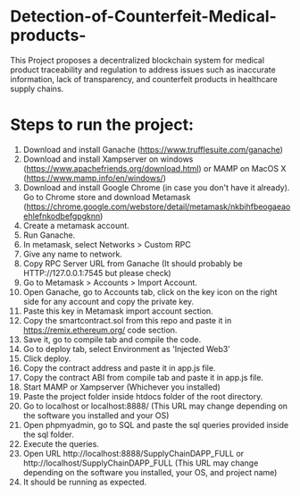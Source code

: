 # Detection-of-Counterfeit-Medical-products-
This Project proposes a decentralized blockchain system for medical product traceability and regulation to address issues such as inaccurate information, lack of transparency, and counterfeit products in healthcare supply chains. 

# Steps to run the project:
1) Download and install Ganache (https://www.trufflesuite.com/ganache)
2) Download and install Xampserver on windows (https://www.apachefriends.org/download.html) or MAMP on MacOS X (https://www.mamp.info/en/windows/)
3) Download and install Google Chrome (in case you don't have it already). Go to Chrome store and download Metamask (https://chrome.google.com/webstore/detail/metamask/nkbihfbeogaeaoehlefnkodbefgpgknn)
4) Create a metamask account.
5) Run Ganache.
6) In metamask, select Networks > Custom RPC
7) Give any name to network.
8) Copy RPC Server URL from Ganache (It should probably be HTTP://127.0.0.1:7545 but please check)
9) Go to Metamask > Accounts > Import Account.
10) Open Ganache, go to Accounts tab, click on the key icon on the right side for any account and copy the private key.
11) Paste this key in Metamask import account section.
12) Copy the smartcontract.sol from this repo and paste it in https://remix.ethereum.org/ code section.
13) Save it, go to compile tab and compile the code.
14) Go to deploy tab, select Environment as 'Injected Web3'
15) Click deploy.
16) Copy the contract address and paste it in app.js file.
17) Copy the contract ABI from compile tab and paste it in app.js file.
18) Start MAMP or Xampserver (Whichever you installed)
19) Paste the project folder inside htdocs folder of the root directory.
20) Go to localhost or localhost:8888/  (This URL may change depending on the software you installed and your OS)
21) Open phpmyadmin, go to SQL and paste the sql queries provided inside the sql folder.
22) Execute the queries.
23) Open URL http://localhost:8888/SupplyChainDAPP_FULL or http://localhost/SupplyChainDAPP_FULL (This URL may change depending on the software you installed, your OS, and project name)
24) It should be running as expected.
